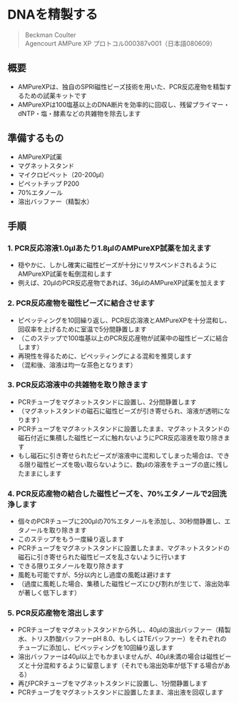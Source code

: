 # DNAを精製する
> Beckman Coulter  
> Agencourt AMPure XP プロトコル000387v001（日本語080609）


## 概要
- AMPureXPは、独自のSPRI磁性ビーズ技術を用いた、PCR反応産物を精製するための試薬キットです
- AMPureXPは100塩基以上のDNA断片を効率的に回収し、残留プライマー・dNTP・塩・酵素などの共雑物を除去します

## 準備するもの
- AMPureXP試薬
- マグネットスタンド
- マイクロピペット（20-200μl）
- ピペットチップ P200
- 70%エタノール
- 溶出バッファー（精製水）

## 手順

### 1. PCR反応溶液1.0μlあたり1.8μlのAMPureXP試薬を加えます
 - 穏やかに、しかし確実に磁性ビーズが十分にリサスペンドされるようにAMPureXP試薬を転倒混和します
 - 例えば、20μlのPCR反応産物であれば、36μlのAMPureXP試薬を加えます


### 2. PCR反応産物を磁性ビーズに結合させます
 - ピペッティングを10回繰り返し、PCR反応溶液とAMPureXPを十分混和し、回収率を上げるために室温で5分間静置します
 - （このステップで100塩基以上のPCR反応産物が試薬中の磁性ビーズに結合します）
 - 再現性を得るために、ピペッティングによる混和を推奨します
 - （混和後、溶液は均一な茶色となります）


### 3. PCR反応溶液中の共雑物を取り除きます
 - PCRチューブをマグネットスタンドに設置し、2分間静置します
 - （マグネットスタンドの磁石に磁性ビーズが引き寄せられ、溶液が透明になります）
 - PCRチューブをマグネットスタンドに設置したまま、マグネットスタンドの磁石付近に集積した磁性ビーズに触れないようにPCR反応溶液を取り除きます
 - もし磁石に引き寄せられたビーズが溶液中に混和してしまった場合は、できる限り磁性ビーズを吸い取らないように、数μlの溶液をチューブの底に残したままにします


### 4. PCR反応産物の結合した磁性ビーズを、70%エタノールで2回洗浄します
 - 個々のPCRチューブに200μlの70%エタノールを添加し、30秒間静置し、エタノールを取り除きます
 - このステップをもう一度繰り返します
 - PCRチューブをマグネットスタンドに設置したまま、マグネットスタンドの磁石に引き寄せられた磁性ビーズを乱さないように行います
 - できる限りエタノールを取り除きます
 - 風乾も可能ですが、5分以内とし過度の風乾は避けます
 - （過度に風乾した場合、集積した磁性ビーズにひび割れが生じて、溶出効率が著しく低下します）


### 5. PCR反応産物を溶出します
 - PCRチューブをマグネットスタンドから外し、40μlの溶出バッファー（精製水、トリス酢酸バッファーpH 8.0、もしくはTEバッファー）をそれぞれのチューブに添加し、ピペッティングを10回繰り返します
 - 溶出バッファーは40μl以上でもかまいませんが、40μl未満の場合は磁性ビーズと十分混和するように留意します（それでも溶出効率が低下する場合がある）
 - 再びPCRチューブをマグネットスタンドに設置し、1分間静置します
 - PCRチューブをマグネットスタンドに設置したまま、溶出液を回収します

